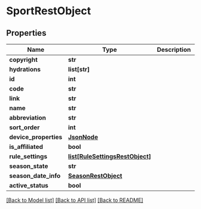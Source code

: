 # SportRestObject

## Properties
Name | Type | Description | Notes
------------ | ------------- | ------------- | -------------
**copyright** | **str** |  | [optional] 
**hydrations** | **list[str]** |  | [optional] 
**id** | **int** |  | [optional] 
**code** | **str** |  | [optional] 
**link** | **str** |  | [optional] 
**name** | **str** |  | [optional] 
**abbreviation** | **str** |  | [optional] 
**sort_order** | **int** |  | [optional] 
**device_properties** | [**JsonNode**](JsonNode.md) |  | [optional] 
**is_affiliated** | **bool** |  | [optional] 
**rule_settings** | [**list[RuleSettingsRestObject]**](RuleSettingsRestObject.md) |  | [optional] 
**season_state** | **str** |  | [optional] 
**season_date_info** | [**SeasonRestObject**](SeasonRestObject.md) |  | [optional] 
**active_status** | **bool** |  | [optional] 

[[Back to Model list]](../README.md#documentation-for-models) [[Back to API list]](../README.md#documentation-for-api-endpoints) [[Back to README]](../README.md)

